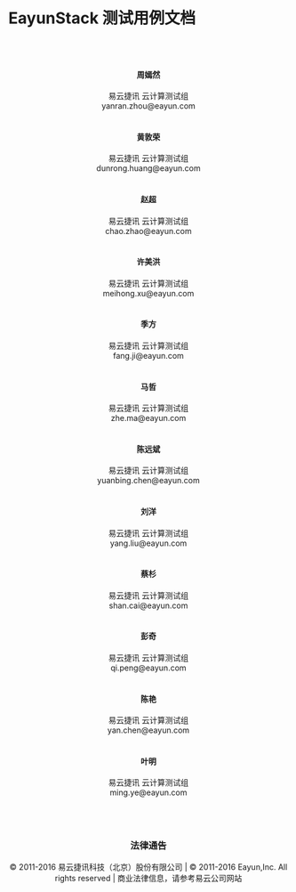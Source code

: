 # EayunStack 测试用例文档

</br>
</br>
<center><h4>周嫣然</h4></center>
<center>易云捷讯 云计算测试组</br>yanran.zhou@eayun.com</center>
</br>
<center><h4>黄敦荣</h4></center>
<center>易云捷讯 云计算测试组</br>dunrong.huang@eayun.com</center>
</br>
<center><h4>赵超</h4></center>
<center>易云捷讯 云计算测试组</br>chao.zhao@eayun.com</center>
</br>
<center><h4>许美洪</h4></center>
<center>易云捷讯 云计算测试组</br>meihong.xu@eayun.com</center>
</br>
<center><h4>季方</h4></center>
<center>易云捷讯 云计算测试组</br>fang.ji@eayun.com</center>
</br>
<center><h4>马哲</h4></center>
<center>易云捷讯 云计算测试组</br>zhe.ma@eayun.com</center>
</br>
<center><h4>陈远斌</h4></center>
<center>易云捷讯 云计算测试组</br>yuanbing.chen@eayun.com</center>
</br>
<center><h4>刘洋</h4></center>
<center>易云捷讯 云计算测试组</br>yang.liu@eayun.com</center>
</br>
<center><h4>蔡杉</h4></center>
<center>易云捷讯 云计算测试组</br>shan.cai@eayun.com</center>
</br>
<center><h4>彭奇</h4></center>
<center>易云捷讯 云计算测试组</br>qi.peng@eayun.com</center>
</br>
<center><h4>陈艳</h4></center>
<center>易云捷讯 云计算测试组</br>yan.chen@eayun.com</center>
</br>
<center><h4>叶明</h4></center>
<center>易云捷讯 云计算测试组</br>ming.ye@eayun.com</center>
</br>
</br>
</br>
<center><h3>法律通告</h3></center>
<center>© 2011-2016 易云捷讯科技（北京）股份有限公司 | © 2011-2016 Eayun,Inc. All rights reserved | 商业法律信息，请参考易云公司网站</center>

